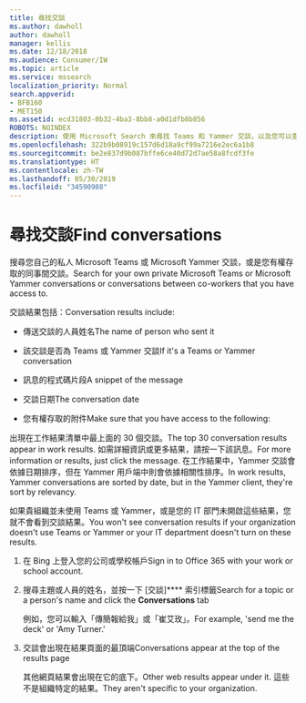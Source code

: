 ```yaml
---
title: 尋找交談
ms.author: dawholl
author: dawholl
manager: kellis
ms.date: 12/18/2018
ms.audience: Consumer/IW
ms.topic: article
ms.service: mssearch
localization_priority: Normal
search.appverid:
- BFB160
- MET150
ms.assetid: ecd31803-0b32-4ba3-8bb8-a0d1dfb8b856
ROBOTS: NOINDEX
description: 使用 Microsoft Search 來尋找 Teams 和 Yammer 交談，以及您可以查看的詳細資料。
ms.openlocfilehash: 322b9b08919c157d6d18a9cf99a7216e2ec6a1b8
ms.sourcegitcommit: be2e837d9b087bffe6ce40d72d7ae58a8fcdf3fe
ms.translationtype: HT
ms.contentlocale: zh-TW
ms.lasthandoff: 05/30/2019
ms.locfileid: "34590988"
---
```

# <a name="find-conversations"></a><span data-ttu-id="b0b65-103">尋找交談</span><span class="sxs-lookup"><span data-stu-id="b0b65-103">Find conversations</span></span>

<span data-ttu-id="b0b65-104">搜尋您自己的私人 Microsoft Teams 或 Microsoft Yammer 交談，或是您有權存取的同事間交談。</span><span class="sxs-lookup"><span data-stu-id="b0b65-104">Search for your own private Microsoft Teams or Microsoft Yammer conversations or conversations between co-workers that you have access to.</span></span>
  
<span data-ttu-id="b0b65-105">交談結果包括：</span><span class="sxs-lookup"><span data-stu-id="b0b65-105">Conversation results include:</span></span>
  
- <span data-ttu-id="b0b65-106">傳送交談的人員姓名</span><span class="sxs-lookup"><span data-stu-id="b0b65-106">The name of person who sent it</span></span>
    
- <span data-ttu-id="b0b65-107">該交談是否為 Teams 或 Yammer 交談</span><span class="sxs-lookup"><span data-stu-id="b0b65-107">If it's a Teams or Yammer conversation</span></span>
    
- <span data-ttu-id="b0b65-108">訊息的程式碼片段</span><span class="sxs-lookup"><span data-stu-id="b0b65-108">A snippet of the message</span></span>
    
- <span data-ttu-id="b0b65-109">交談日期</span><span class="sxs-lookup"><span data-stu-id="b0b65-109">The conversation date</span></span>
    
- <span data-ttu-id="b0b65-110">您有權存取的附件</span><span class="sxs-lookup"><span data-stu-id="b0b65-110">Make sure that you have access to the following:</span></span>
    
<span data-ttu-id="b0b65-111">出現在工作結果清單中最上面的 30 個交談。</span><span class="sxs-lookup"><span data-stu-id="b0b65-111">The top 30 conversation results appear in work results.</span></span> <span data-ttu-id="b0b65-112">如需詳細資訊或更多結果，請按一下該訊息。</span><span class="sxs-lookup"><span data-stu-id="b0b65-112">For more information or results, just click the message.</span></span> <span data-ttu-id="b0b65-113">在工作結果中，Yammer 交談會依據日期排序，但在 Yammer 用戶端中則會依據相關性排序。</span><span class="sxs-lookup"><span data-stu-id="b0b65-113">In work results, Yammer conversations are sorted by date, but in the Yammer client, they're sort by relevancy.</span></span>
  
<span data-ttu-id="b0b65-114">如果貴組織並未使用 Teams 或 Yammer，或是您的 IT 部門未開啟這些結果，您就不會看到交談結果。</span><span class="sxs-lookup"><span data-stu-id="b0b65-114">You won't see conversation results if your organization doesn't use Teams or Yammer or your IT department doesn't turn on these results.</span></span>
  
1. <span data-ttu-id="b0b65-115">在 Bing 上登入您的公司或學校帳戶</span><span class="sxs-lookup"><span data-stu-id="b0b65-115">Sign in to Office 365 with your work or school account.</span></span>
    
2. <span data-ttu-id="b0b65-116">搜尋主題或人員的姓名，並按一下 [交談]\*\*\*\* 索引標籤</span><span class="sxs-lookup"><span data-stu-id="b0b65-116">Search for a topic or a person's name and click the **Conversations** tab</span></span> 
    
    <span data-ttu-id="b0b65-117">例如，您可以輸入「傳簡報給我」或「崔艾玫」。</span><span class="sxs-lookup"><span data-stu-id="b0b65-117">For example, 'send me the deck' or 'Amy Turner.'</span></span>
    
3. <span data-ttu-id="b0b65-118">交談會出現在結果頁面的最頂端</span><span class="sxs-lookup"><span data-stu-id="b0b65-118">Conversations appear at the top of the results page</span></span>
    
    <span data-ttu-id="b0b65-119">其他網頁結果會出現在它的底下。</span><span class="sxs-lookup"><span data-stu-id="b0b65-119">Other web results appear under it.</span></span> <span data-ttu-id="b0b65-120">這些不是組織特定的結果。</span><span class="sxs-lookup"><span data-stu-id="b0b65-120">They aren't specific to your organization.</span></span>
    


